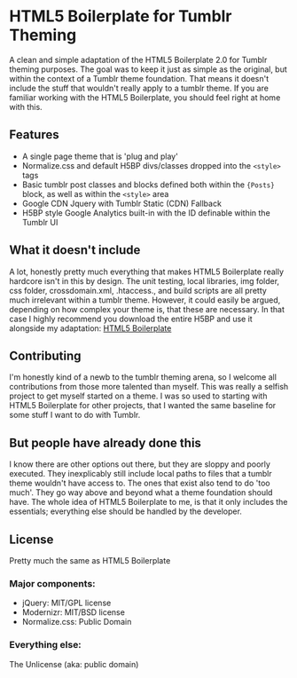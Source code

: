 # HTML5 Boilerplate for Tumblr Theming

A clean and simple adaptation of the HTML5 Boilerplate 2.0 for Tumblr theming purposes. The goal was to keep it just as simple as the original, but within the context of a Tumblr theme foundation. That means it doesn't include the stuff that wouldn't really apply to a tumblr theme. If you are familiar working with the HTML5 Boilerplate, you should feel right at home with this.

## Features

* A single page theme that is 'plug and play'
* Normalize.css and default H5BP divs/classes dropped into the `<style>` tags
* Basic tumblr post classes and blocks defined both within the `{Posts}` block, as well as within the `<style>` area
* Google CDN Jquery with Tumblr Static (CDN) Fallback
* H5BP style Google Analytics built-in with the ID definable within the Tumblr UI

## What it doesn't include

A lot, honestly pretty much everything that makes HTML5 Boilerplate really hardcore isn't in this by design.  The unit testing, local libraries, img folder, css folder, crossdomain.xml, .htaccess., and build scripts are all pretty much irrelevant within a tumblr theme.  However, it could easily be argued, depending on how complex your theme is, that these are necessary. In that case I highly recommend you download the entire H5BP and use it alongside my adaptation: [HTML5 Boilerplate](https://github.com/h5bp/html5-boilerplate)

## Contributing

I'm honestly kind of a newb to the tumblr theming arena, so I welcome all contributions from those more talented than myself. This was really a selfish project to get myself started on a theme.  I was so used to starting with HTML5 Boilerplate for other projects, that I wanted the same baseline for some stuff I want to do with Tumblr.

## But people have already done this

I know there are other options out there, but they are sloppy and poorly executed.  They inexplicably still include local paths to files that a tumblr theme wouldn't have access to.  The ones that exist also tend to do 'too much'. They go way above and beyond what a theme foundation should have.  The whole idea of HTML5 Boilerplate to me, is that it only includes the essentials; everything else should be handled by the developer.  

## License

Pretty much the same as HTML5 Boilerplate

### Major components:

* jQuery: MIT/GPL license
* Modernizr: MIT/BSD license
* Normalize.css: Public Domain

### Everything else:

The Unlicense (aka: public domain)